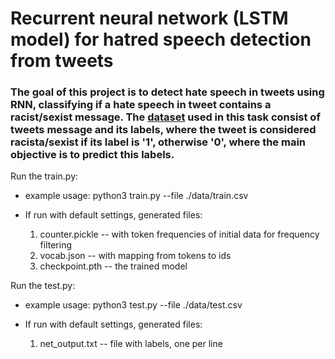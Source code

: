 # Recurrent neural network (LSTM model) for hatred speech detection from tweets

### The goal of this project is to detect hate speech in tweets using RNN, classifying if a hate speech in tweet contains a racist/sexist message. The [dataset](https://www.kaggle.com/arkhoshghalb/twitter-sentiment-analysis-hatred-speech?select=test.csv) used in this task consist of tweets message and its labels, where the tweet is considered racista/sexist if its label is '1', otherwise '0', where the main objective is to predict this labels.

Run the train.py:
* example usage: python3 train.py --file ./data/train.csv

* If run with default settings, generated files:
  1. counter.pickle -- with token frequencies of initial data for frequency filtering
  2. vocab.json -- with mapping from tokens to ids
  3. checkpoint.pth -- the trained model


Run the test.py:
* example usage: python3 test.py --file ./data/test.csv

* If run with default settings, generated files:
  1. net_output.txt -- file with labels, one per line


